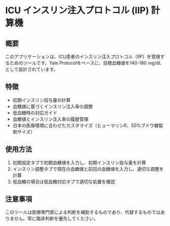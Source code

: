 # ICU インスリン注入プロトコル (IIP) 計算機

## 概要
このアプリケーションは、ICU患者のインスリン注入プロトコル（IIP）を管理するためのツールです。Yale Protocolをベースに、目標血糖値を140-180 mg/dLとして設計されています。

## 特徴
- 初期インスリン投与量の計算
- 血糖値に基づくインスリン注入率の調整
- 低血糖時の対応ガイド
- 血糖値とインスリン注入率の履歴管理
- 日本の医療環境に合わせたカスタマイズ（ヒューマリンR、50%ブドウ糖製剤サイズ）

## 使用方法
1. 初期設定タブで初期血糖値を入力し、初期インスリン投与量を計算
2. インスリン調整タブで現在の血糖値と前回の血糖値を入力し、適切な調整を計算
3. 低血糖の場合は低血糖対応タブで適切な処置を確認

## 注意事項
このツールは医療専門家による判断を補助するものであり、代替するものではありません。常に臨床判断を優先してください。